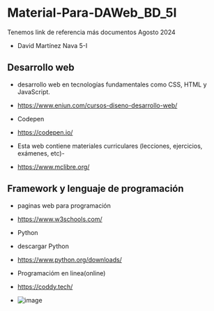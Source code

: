 # Material-Para-DAWeb_BD_5I
Tenemos link de referencia más documentos Agosto 2024 
- David Martínez Nava 5-I

## Desarrollo web 
-  desarrollo web en tecnologías fundamentales como CSS, HTML y JavaScript.
-  https://www.eniun.com/cursos-diseno-desarrollo-web/

- Codepen
- https://codepen.io/

- Esta web contiene materiales curriculares (lecciones, ejercicios, exámenes, etc)-
- https://www.mclibre.org/

## Framework  y lenguaje de programación

- paginas web para programación
- https://www.w3schools.com/
- Python 
- descargar Python
- https://www.python.org/downloads/

- Programacióm en linea(online)
- https://coddy.tech/
- ![image](https://github.com/user-attachments/assets/606fd5d8-fa65-40dc-a9cd-f7951f3979b5)
